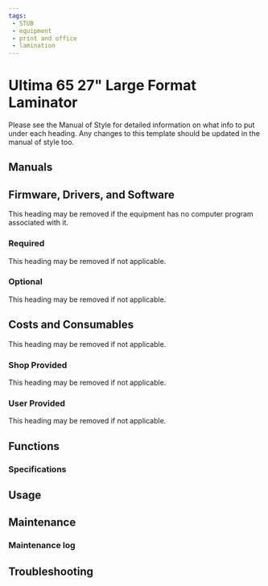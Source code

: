 ```yaml
---
tags:
 - STUB
 - equipment
 - print and office
 - lamination
---
```

# Ultima 65 27" Large Format Laminator
Please see the Manual of Style for detailed information on what info to put under each heading.
Any changes to this template should be updated in the manual of style too.

## Manuals 

## Firmware, Drivers, and Software
This heading may be removed if the equipment has no computer program associated with it.
### Required
This heading may be removed if not applicable.
### Optional
This heading may be removed if not applicable.

## Costs and Consumables 
This heading may be removed if not applicable.
### Shop Provided
This heading may be removed if not applicable.
### User Provided
This heading may be removed if not applicable.

## Functions

### Specifications

## Usage

## Maintenance
### Maintenance log

## Troubleshooting
